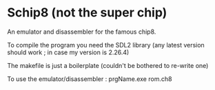 # Schip8 (not the super chip)

An emulator and disassembler for the famous chip8.

To compile the program you need the SDL2 library (any latest version should work ; in case my version is 2.26.4)

The makefile is just a boilerplate (couldn't be bothered to re-write one)

To use the emulator/disassembler : prgName.exe rom.ch8
